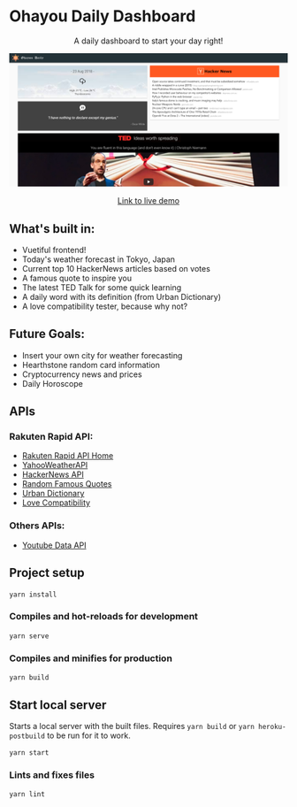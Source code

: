 # Ohayou Daily Dashboard

<p align="center">
  A daily dashboard to start your day right!
</p>

<p align="center">
  <img alt="preview" title="preview" src="public/img/header.png">
</p>

<p align="center">
  <a href="https://ohayou-daily.herokuapp.com/">Link to live demo</a>
</p>
  
## What's built in:
- Vuetiful frontend!
- Today's weather forecast in Tokyo, Japan
- Current top 10 HackerNews articles based on votes
- A famous quote to inspire you
- The latest TED Talk for some quick learning
- A daily word with its definition (from Urban Dictionary)
- A love compatibility tester, because why not?

## Future Goals:
- Insert your own city for weather forecasting
- Hearthstone random card information
- Cryptocurrency news and prices
- Daily Horoscope

## APIs
### Rakuten Rapid API:
- [Rakuten Rapid API Home](https://english.api.rakuten.net/)
- [YahooWeatherAPI](https://english.api.rakuten.net/dimashirokov/api/YahooWeatherAPI)
- [HackerNews API](https://english.api.rakuten.net/dimashirokov/api/HackerNews)
- [Random Famous Quotes](https://english.api.rakuten.net/andruxnet/api/Random%20Famous%20Quotes)
- [Urban Dictionary](https://api.rakuten.net/community/api/Urban%20Dictionary)
- [Love Compatibility](https://api.rakuten.net/ajith/api/Love%20Calculator)

### Others APIs:
- [Youtube Data API](https://developers.google.com/youtube/v3/)

## Project setup
```
yarn install
```

### Compiles and hot-reloads for development
```
yarn serve
```

### Compiles and minifies for production
```
yarn build
```

## Start local server
Starts a local server with the built files. Requires `yarn build` or `yarn heroku-postbuild` to be run for it to work.
```
yarn start
```

### Lints and fixes files
```
yarn lint
```
